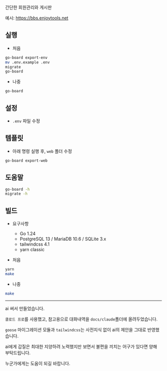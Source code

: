 간단한 회원관리와 게시판

예시: https://bbs.enjoytools.net


## 실행

* 처음
```sh
go-board export-env
mv .env.example .env
migrate
go-board
```

* 나중
```sh
go-board
```


## 설정

* `.env` 파일 수정


## 템플릿

* 아래 명령 실행 후, `web` 폴더 수정
```sh
go-board export-web
```


## 도움말

```sh
go-board -h
migrate -h
```


## 빌드

* 요구사항
    * Go 1.24
    * PostgreSQL 13 / MariaDB 10.6 / SQLite 3.x
    * tailwindcss 4.1
    * yarn classic

* 처음
```sh
yarn
make
```

* 나중
```sh
make
```


----

ai 써서 만들었습니다.

`클로드 프로`를 사용했고, 참고용으로 대화내역을 `docs/claude`폴더에 올려두었습니다.

`goose` 마이그레이션 모듈과 `tailwindcss`는 사전지식 없이 ai의 제안을 그대로 반영했습니다.

ai에게 갑질은 최대한 지양하려 노력했지만 보면서 불편을 끼치는 어구가 있다면 양해 부탁드립니다.

누군가에게는 도움이 되길 바랍니다.
